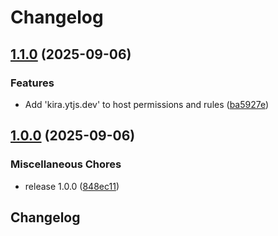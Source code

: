 # Changelog

## [1.1.0](https://github.com/LuanRT/ytc-bridge/compare/ytc-bridge-v1.0.0...ytc-bridge-v1.1.0) (2025-09-06)


### Features

* Add 'kira.ytjs.dev' to host permissions and rules ([ba5927e](https://github.com/LuanRT/ytc-bridge/commit/ba5927efc45aa56ae5b46d3f7330dbdf242eae14))

## [1.0.0](https://github.com/LuanRT/ytc-bridge/compare/ytc-bridge-v1.0.0...ytc-bridge-v1.0.0) (2025-09-06)


### Miscellaneous Chores

* release 1.0.0 ([848ec11](https://github.com/LuanRT/ytc-bridge/commit/848ec1118cd428a55d162e38480d5ec7b1017c18))

## Changelog
